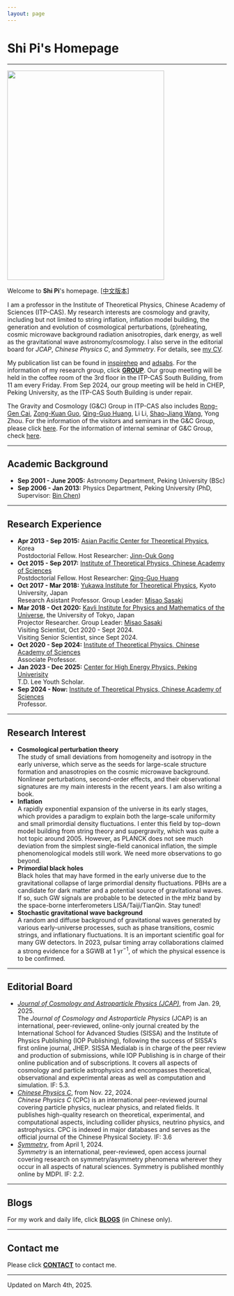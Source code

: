 ```yaml
---
layout: page
---
```


# Shi Pi's Homepage

---

<img title="" src="./images/shipi.jpg" alt="" class="floatpic" width="360" height="480">

Welcome to **Shi Pi**'s homepage. [[中文版本](/file/index-zh/)]

I am a professor in the Institute of Theoretical Physics, Chinese Academy of Sciences (ITP-CAS). My research interests are cosmology and gravity, including but not limited to string inflation, inflation model building, the generation and evolution of cosmological perturbations, (p)reheating, cosmic microwave background radiation anisotropies, dark energy, as well as the gravitational wave astronomy/cosmology. I also serve in the editorial board for *JCAP*, *Chinese Physics C*, and *Symmetry*. For details, see [my CV](./pdf/CV.pdf). 

My publication list can be found in [inspirehep](https://inspirehep.net/authors/1060905#with-citation-summary) and [adsabs](https://ui.adsabs.harvard.edu/search/filter_author_facet_hier_fq_author=AND&filter_author_facet_hier_fq_author=author_facet_hier%3A%221%2FPi%2C%20S%2FPi%2C%20Shi%22&filter_author_facet_hier_fq_author=author_facet_hier%3A%220%2FPi%2C%20S%22&fq=%7B!type%3Daqp%20v%3D%24fq_author%7D&fq_author=(author_facet_hier%3A%221%2FPi%2C%20S%2FPi%2C%20Shi%22%20AND%20author_facet_hier%3A%220%2FPi%2C%20S%22)&p_=0&q=%20author%3A%22pi%2C%20shi%22&sort=date%20desc%2C%20bibcode%20desc). For the information of my research group, click [**GROUP**](./group/). Our group meeting will be held in the coffee room of the 3rd floor in the ITP-CAS South Building, from 11 am every Friday. From Sep 2024, our group meeting will be held in CHEP, Peking University, as the ITP-CAS South Building is under repair.

The Gravity and Cosmology (G&C) Group in ITP-CAS also includes [Rong-Gen Cai](http://power.itp.ac.cn/~cairg/), [Zong-Kuan Guo](http://gc.itp.ac.cn/), [Qing-Guo Huang](http://cosmology.itp.ac.cn/), Li Li, [Shao-Jiang Wang](https://wangshaojiang.com), Yong Zhou. For the information of the visitors and seminars in the G&C Group, please click [here](http://gc.itp.ac.cn/events). For the information of internal seminar of G&C Group, check [here](https://code.itp.ac.cn/yww/seminar). 

---

## Academic Background

- **Sep 2001 - June 2005:** Astronomy Department, Peking University (BSc)
- **Sep 2006 - Jan 2013:** Physics Department, Peking University (PhD, Supervisor: [Bin Chen](https://itp.phy.pku.edu.cn/info/1067/1226.htm)) 

---

## Research Experience

- **Apr 2013 - Sep 2015:** [Asian Pacific Center for Theoretical Physics](([https://www.apctp.org/](https://www.apctp.org/))), Korea
  <br> Postdoctorial Fellow. Host Researcher: [Jinn-Ouk Gong](https://pure.ewha.ac.kr/en/persons/jinn-ouk-gong)
- **Oct 2015 - Sep 2017:** [Institute of Theoretical Physics, Chinese Academy of Sciences](http://itp.cas.cn/)
  <br> Postdoctorial Fellow. Host Researcher: [Qing-Guo Huang](http://cosmology.itp.ac.cn)
- **Oct 2017 - Mar 2018:** [Yukawa Institute for Theoretical Physics](https://www.yukawa.kyoto-u.ac.jp/), Kyoto University, Japan
  <br> Research Asistant Professor. Group Leader: [Misao Sasaki](http://www2.yukawa.kyoto-u.ac.jp/~misao.sasaki/)
- **Mar 2018 - Oct 2020:** [Kavli Institute for Physics and Mathematics of the Universe](https://www.ipmu.jp/), the University of Tokyo, Japan
  <br> Projector Researcher. Group Leader: [Misao Sasaki](http://www2.yukawa.kyoto-u.ac.jp/~misao.sasaki/)<br>Visiting Scientist, Oct 2020 - Sept 2024.<br>Visiting Senior Scientist, since Sept 2024.
- **Oct 2020 - Sep 2024:** [Institute of Theoretical Physics, Chinese Academy of Sciences](http://itp.cas.cn/)<br> Associate Professor.
- **Jan 2023 - Dec 2025:** [Center for High Energy Physics, Peking Univerisity](https://rchep.pku.edu.cn/)<br>T.D. Lee Youth Scholar.
- **Sep 2024 - Now:** [Institute of Theoretical Physics, Chinese Academy of Sciences](http://itp.cas.cn/)<br>Professor.

---

## Research Interest

- **Cosmological perturbation theory**<br>The study of small deviations from homogeneity and isotropy in the early universe, which serve as the seeds for large-scale structure formation and anasotropies on the cosmic microwave background. Nonlinear perturbations, second-order effects, and their observational signatures are my main interests in the recent years. I am also writing a book.
- **Inflation**<br>A rapidly exponential expansion of the universe in its early stages, which provides a paradigm to explain both the large-scale uniformity and small primordial density fluctuations. I enter this field by top-down model building from string theory and supergravity, which was quite a hot topic around 2005. However, as PLANCK does not see much deviation from the simplest single-field canonical inflation, the simple phenomenological models still work. We need more observations to go beyond.
- **Primordial black holes**<br>Black holes that may have formed in the early universe due to the gravitational collapse of large primordial density fluctuations. PBHs are a candidate for dark matter and a potential source of gravitational waves. If so, such GW signals are probable to be detected in the mHz band by the space-borne interferometers LISA/Taiji/TianQin. Stay tuned!
- **Stochastic gravitational wave background**<br>A random and diffuse background of gravitational waves generated by various early-universe processes, such as phase transitions, cosmic strings, and inflationary fluctuations. It is an important scientific goal for many GW detectors. In 2023, pulsar timing array collaborations claimed a strong evidence for a SGWB at $1~\mathrm{yr}^{-1}$, of which the physical essence is to be confirmed.

---

## Editorial Board

- [*Journal of Cosmology and Astroparticle Physics (JCAP)*](https://jcap.sissa.it/), from Jan. 29, 2025.<br>The *Journal of Cosmology and Astroparticle Physics* (JCAP) is an international, peer-reviewed, online-only journal created by the International School for Advanced Studies (SISSA) and the Institute of Physics Publishing (IOP Publishing), following the success of SISSA's first online journal, JHEP. SISSA Medialab is in charge of the peer review and production of submissions, while IOP Publishing is in charge of their online publication and of subscriptions. It covers all aspects of cosmology and particle astrophysics and encompasses theoretical, observational and experimental areas as well as computation and simulation. IF: 5.3.
- [*Chinese Physics C*](http://cpc.ihep.ac.cn/), from Nov. 22, 2024.<br>*Chinese Physics C* (CPC) is an international peer-reviewed journal covering particle physics, nuclear physics, and related fields. It publishes high-quality research on theoretical, experimental, and computational aspects, including collider physics, neutrino physics, and astrophysics. CPC is indexed in major databases and serves as the official journal of the Chinese Physical Society. IF: 3.6
- [*Symmetry*](https://www.mdpi.com/journal/symmetry), from April 1, 2024.<br>*Symmetry* is an international, peer-reviewed, open access journal covering research on symmetry/asymmetry phenomena wherever they occur in all aspects of natural sciences. Symmetry is published monthly online by MDPI. IF: 2.2.

---

## Blogs

For my work and daily life, click [**BLOGS**](/blogs/index.html) (in Chinese only).

---

## Contact me

Please click [**CONTACT**](./group/) to contact me.

---

Updated on March 4th, 2025.